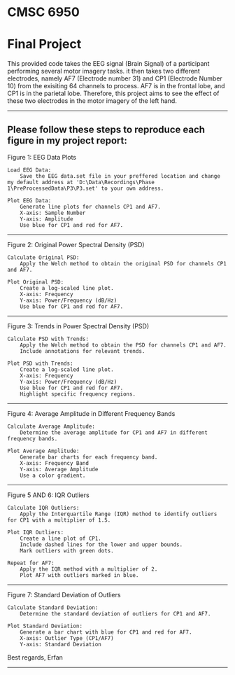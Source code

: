 # CMSC 6950
# Final Project

This provided code takes the EEG signal (Brain Signal) of a participant performing several motor imagery tasks. it then takes two different electrodes, namely AF7 (Electrode number 31) and CP1 (Electrode Number 10) from the exisiting 64 channels to process. AF7 is in the frontal lobe, and CP1 is in the parietal lobe. Therefore, this project aims to see the effect of these two electrodes in the motor imagery of the left hand.

---------------------------------------------------------------------------------------------------------

Please follow these steps to reproduce each figure in my project report:
---------------------------------------------------------------------------------------------------------
Figure 1: EEG Data Plots

    Load EEG Data:
        Save the EEG data.set file in your preffered location and change my default address at 'D:\Data\Recordings\Phase 1\PreProcessedData\P3\P3.set' to your own address.

    Plot EEG Data:
        Generate line plots for channels CP1 and AF7.
        X-axis: Sample Number
        Y-axis: Amplitude
        Use blue for CP1 and red for AF7.
---------------------------------------------------------------------------------------------------------

Figure 2: Original Power Spectral Density (PSD)

    Calculate Original PSD:
        Apply the Welch method to obtain the original PSD for channels CP1 and AF7.

    Plot Original PSD:
        Create a log-scaled line plot.
        X-axis: Frequency
        Y-axis: Power/Frequency (dB/Hz)
        Use blue for CP1 and red for AF7.

---------------------------------------------------------------------------------------------------------

Figure 3: Trends in Power Spectral Density (PSD)

    Calculate PSD with Trends:
        Apply the Welch method to obtain the PSD for channels CP1 and AF7.
        Include annotations for relevant trends.

    Plot PSD with Trends:
        Create a log-scaled line plot.
        X-axis: Frequency
        Y-axis: Power/Frequency (dB/Hz)
        Use blue for CP1 and red for AF7.
        Highlight specific frequency regions.

---------------------------------------------------------------------------------------------------------


Figure 4: Average Amplitude in Different Frequency Bands

    Calculate Average Amplitude:
        Determine the average amplitude for CP1 and AF7 in different frequency bands.

    Plot Average Amplitude:
        Generate bar charts for each frequency band.
        X-axis: Frequency Band
        Y-axis: Average Amplitude
        Use a color gradient.

---------------------------------------------------------------------------------------------------------

Figure 5 AND 6: IQR Outliers

    Calculate IQR Outliers:
        Apply the Interquartile Range (IQR) method to identify outliers for CP1 with a multiplier of 1.5.

    Plot IQR Outliers:
        Create a line plot of CP1.
        Include dashed lines for the lower and upper bounds.
        Mark outliers with green dots.

    Repeat for AF7:
        Apply the IQR method with a multiplier of 2.
        Plot AF7 with outliers marked in blue.
---------------------------------------------------------------------------------------------------------

Figure 7: Standard Deviation of Outliers

    Calculate Standard Deviation:
        Determine the standard deviation of outliers for CP1 and AF7.

    Plot Standard Deviation:
        Generate a bar chart with blue for CP1 and red for AF7.
        X-axis: Outlier Type (CP1/AF7)
        Y-axis: Standard Deviation
Best regards,
Erfan

---------------------------------------------------------------------------------------------------------